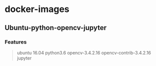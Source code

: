 # docker-images

## Ubuntu-python-opencv-jupyter

### Features

> ubuntu 16.04
> python3.6
> opencv-3.4.2.16
> opencv-contrib-3.4.2.16
> jupyter
